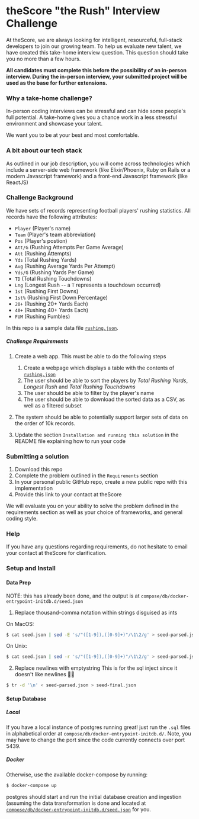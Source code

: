 # theScore "the Rush" Interview Challenge
At theScore, we are always looking for intelligent, resourceful, full-stack developers to join our growing team. To help us evaluate new talent, we have created this take-home interview question. This question should take you no more than a few hours.

**All candidates must complete this before the possibility of an in-person interview. During the in-person interview, your submitted project will be used as the base for further extensions.**

### Why a take-home challenge?
In-person coding interviews can be stressful and can hide some people's full potential. A take-home gives you a chance work in a less stressful environment and showcase your talent.

We want you to be at your best and most comfortable.

### A bit about our tech stack
As outlined in our job description, you will come across technologies which include a server-side web framework (like Elixir/Phoenix, Ruby on Rails or a modern Javascript framework) and a front-end Javascript framework (like ReactJS)

### Challenge Background
We have sets of records representing football players' rushing statistics. All records have the following attributes:
* `Player` (Player's name)
* `Team` (Player's team abbreviation)
* `Pos` (Player's postion)
* `Att/G` (Rushing Attempts Per Game Average)
* `Att` (Rushing Attempts)
* `Yds` (Total Rushing Yards)
* `Avg` (Rushing Average Yards Per Attempt)
* `Yds/G` (Rushing Yards Per Game)
* `TD` (Total Rushing Touchdowns)
* `Lng` (Longest Rush -- a `T` represents a touchdown occurred)
* `1st` (Rushing First Downs)
* `1st%` (Rushing First Down Percentage)
* `20+` (Rushing 20+ Yards Each)
* `40+` (Rushing 40+ Yards Each)
* `FUM` (Rushing Fumbles)

In this repo is a sample data file [`rushing.json`](/rushing.json).

##### Challenge Requirements
1. Create a web app. This must be able to do the following steps
    1. Create a webpage which displays a table with the contents of [`rushing.json`](/rushing.json)
    2. The user should be able to sort the players by _Total Rushing Yards_, _Longest Rush_ and _Total Rushing Touchdowns_
    3. The user should be able to filter by the player's name
    4. The user should be able to download the sorted data as a CSV, as well as a filtered subset
    
2. The system should be able to potentially support larger sets of data on the order of 10k records.

3. Update the section `Installation and running this solution` in the README file explaining how to run your code

### Submitting a solution
1. Download this repo
2. Complete the problem outlined in the `Requirements` section
3. In your personal public GitHub repo, create a new public repo with this implementation
4. Provide this link to your contact at theScore

We will evaluate you on your ability to solve the problem defined in the requirements section as well as your choice of frameworks, and general coding style.

### Help
If you have any questions regarding requirements, do not hesitate to email your contact at theScore for clarification.


### Setup and Install

#### Data Prep

NOTE: this has already been done, and the output is at `compose/db/docker-entrypoint-initdb.d/seed.json`

1. Replace thousand-comma notation within strings disguised as ints

On MacOS:
```sh
$ cat seed.json | sed -E 's/"([1-9]),([0-9]+)"/\1\2/g' > seed-parsed.json
```

On Unix:
```sh
$ cat seed.json | sed -r 's/"([1-9]),([0-9]+)"/\1\2/g' > seed-parsed.json
```


2. Replace newlines with emptystring
This is for the sql inject since it doesn't like newlines :man_shrugging:

```sh
$ tr -d '\n' < seed-parsed.json > seed-final.json
```

#### Setup Database

##### Local
If you have a local instance of postgres running great! just run the `.sql` files in alphabetical order at `compose/db/docker-entrypoint-initdb.d/`.
Note, you may have to change the port since the code currently connects over port 5439.

##### Docker
Otherwise, use the available docker-compose by running:
```sh
$ docker-compose up
```
postgres should start and run the initial database creation and ingestion (assuming the data transformation is done and located at [`compose/db/docker-entrypoint-initdb.d/seed.json`](compose/db/docker-entrypoint-initdb.d/seed.json) for you.